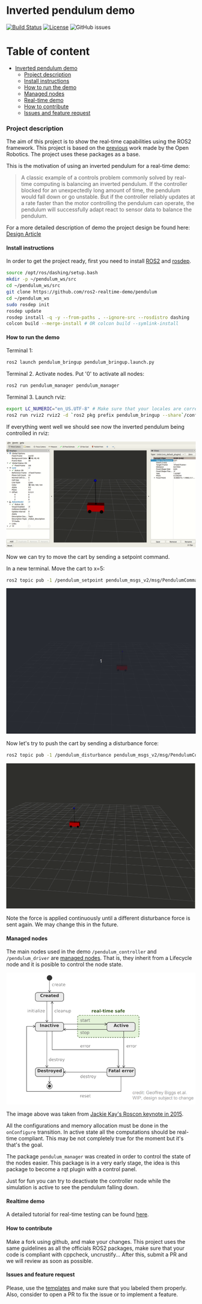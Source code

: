 # Inverted pendulum demo

[![Build Status](https://travis-ci.com/ros2-realtime-demo/pendulum.svg?branch=master)](https://travis-ci.com/ros2-realtime-demo/pendulum) [![License](https://img.shields.io/badge/license-Apache%202-blue)]() ![GitHub issues](https://img.shields.io/github/issues/ros2-realtime-demo/pendulum)

# Table of content

* [Inverted pendulum demo](#inverted-pendulum-demo)
    * [Project description](#project-description)
    * [Install instructions](#install-instructions)
    * [How to run the demo](#how-to-run-the-demo)
    * [Managed nodes](#managed-nodes)
    * [Real-time demo](#rtdemo)
    * [How to contribute](#how-to-contribute)
    * [Issues and feature request](#issues-and-feature-request)

### Project description

The aim of this project is to show the real-time capabilities using the ROS2 framework. This project is based on the [previous](https://index.ros.org/doc/ros2/Tutorials/Real-Time-Programming/) work made by the Open Robotics. The project uses these packages as a base.

This is the motivation of using an inverted pendulum for a real-time demo:

>A classic example of a controls problem commonly solved by real-time computing is balancing an inverted pendulum. If the controller blocked for an unexpectedly long amount of time, the pendulum would fall down or go unstable. But if the controller reliably updates at a rate faster than the motor controlling the pendulum can operate, the pendulum will successfully adapt react to sensor data to balance the pendulum.

For a more detailed description of demo the project design be found here: [Design Article](docs/design.md)

#### Install instructions

In order to get the project ready, first you need to install [ROS2](https://index.ros.org/doc/ros2/Installation/Dashing/) and [rosdep](http://wiki.ros.org/rosdep).


```bash
source /opt/ros/dashing/setup.bash
mkdir -p ~/pendulum_ws/src
cd ~/pendulum_ws/src
git clone https://github.com/ros2-realtime-demo/pendulum
cd ~/pendulum_ws
sudo rosdep init
rosdep update
rosdep install -q -y --from-paths . --ignore-src --rosdistro dashing
colcon build --merge-install # OR colcon build --symlink-install
```

#### How to run the demo

Terminal 1:
```bash
ros2 launch pendulum_bringup pendulum_bringup.launch.py
```

Terminal 2. Activate nodes. Put '0' to activate all nodes:
```bash
ros2 run pendulum_manager pendulum_manager
```

Terminal 3. Launch rviz:
```bash
export LC_NUMERIC="en_US.UTF-8" # Make sure that your locales are correctly setup.
ros2 run rviz2 rviz2 -d `ros2 pkg prefix pendulum_bringup --share`/config/pendulum.rviz
```

If everything went well we should see now the inverted pendulum being controlled in rviz:

![pendulum_rviz](docs/images/pendulum_rviz.gif)

Now we can try to move the cart by sending a setpoint command.


In a new terminal. Move the cart to x=5:
```bash
ros2 topic pub -1 /pendulum_setpoint pendulum_msgs_v2/msg/PendulumCommand "cart_position: 5.0"
```

![pendulum_rviz](docs/images/pendulum_rviz_setpoint.gif)

Now let's try to push the cart by sending a disturbance force:

```bash
ros2 topic pub -1 /pendulum_disturbance pendulum_msgs_v2/msg/PendulumCommand "cart_force: 100"
```
![pendulum_rviz](docs/images/pendulum_rviz_disturbance.gif)

Note the force is applied continuously until a different disturbance force is sent again. We may change this in the future.

#### Managed nodes

The main nodes used in the demo `/pendulum_controller` and `/pendulum_driver` are [managed nodes](https://design.ros2.org/articles/node_lifecycle.html). That is, they inherit from a Lifecycle node and it is posible to control the node state.

![lifecycle_rt](docs/images/node_lifecycle_rt.png)

The image above was taken from [Jackie Kay's Roscon keynote in 2015](https://roscon.ros.org/2015/presentations/RealtimeROS2.pdf).

All the configurations and memory allocation must be done in the `onConfigure` transition. In active state all the computations should be real-time compliant. This may be not completely true for the moment but it's that's the goal.

The package `pendulum_manager` was created in order to control the state of the nodes easier. This package is in a very early stage, the idea is this package to become a rqt plugin with a control panel.

Just for fun you can try to deactivate the controller node while the simulation is active to see the pendulum falling down.

#### Realtime demo <a name="rtdemo"></a>

A detailed tutorial for real-time testing can be found [here](docs/real_time_tutorial.md).

#### How to contribute

Make a fork using github, and make your changes. This project uses the same guidelines as all the officials ROS2 packages, make sure that your code is compliant with cppcheck, uncrustify...
After this, submit a PR and we will review as soon as possible.

#### Issues and feature request

Please, use the [templates](https://github.com/ros2-realtime-demo/pendulum/issues/new/choose) and make sure that you labeled them properly. Also, consider to open a PR to fix the issue or to implement a feature.
